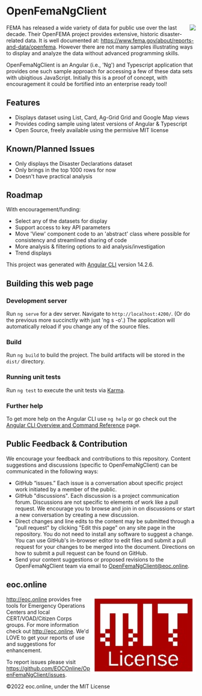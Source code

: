 # OpenFemaNgClient

<img align="right" src="./src/assets/icons/opoenFemaNgClient_logo.ico">

FEMA has released a wide variety of data for public use over the last decade. Their OpenFEMA project provides extensive, historic disaster-related data. It is well documented at: <https://www.fema.gov/about/reports-and-data/openfema>. However there are not many samples illustrating ways to display and analyze the data without advanced programming skills.

OpenFemaNgClient is an Angular (i.e., 'Ng') and Typescript application that provides one such sample approach for accessing a few of these data sets with ubiqitious JavaScript. Initially this is a proof of concept, with encouragement it could be fortified into an enterprise ready tool!

## Features

- Displays dataset using List, Card, Ag-Grid Grid and Google Map views
- Provides coding sample using latest versions of Angular & Typescript
- Open Source, freely available using the permisive MIT license

## Known/Planned Issues

- Only displays the Disaster Declarations dataset
- Only brings in the top 1000 rows for now
- Doesn't have practical analysis

## Roadmap

With encouragement/funding:

- Select any of the datasets for display
- Support access to key API parameters
- Move 'View' component code to an 'abstract' class where possible for consistency and streamlined sharing of code
- More analysis & filtering options to aid analysis/investigation
- Trend displays

This project was generated with [Angular CLI](https://github.com/angular/angular-cli) version 14.2.6.

## Building this web page

### Development server

Run `ng serve` for a dev server. Navigate to `http://localhost:4200/`. (Or do the previous more succinctly with just 'ng s -o'.) The application will automatically reload if you change any of the source files.

### Build

Run `ng build` to build the project. The build artifacts will be stored in the `dist/` directory.

### Running unit tests

Run `ng test` to execute the unit tests via [Karma](https://karma-runner.github.io).

### Further help

To get more help on the Angular CLI use `ng help` or go check out the [Angular CLI Overview and Command Reference](https://angular.io/cli) page.

## Public Feedback & Contribution

We encourage your feedback and contributions to this repository. Content suggestions and discussions (specific to OpenFemaNgClient) can be communicated in the following ways:

- GitHub “issues.” Each issue is a conversation about specific project work initiated by a member of the public.
- GitHub "discussions". Each discussion is a project communication forum. Discussions are not specific to elements of work like a pull request. We encourage you to browse and join in on discussions or start a new conversation by creating a new discussion.
- Direct changes and line edits to the content may be submitted through a "pull request" by clicking "Edit this page" on any site page in the repository. You do not need to install any software to suggest a change. You can use GitHub's in-browser editor to edit files and submit a pull request for your changes to be merged into the document. Directions on how to submit a pull request can be found on GitHub.
- Send your content suggestions or proposed revisions to the OpenFemaNgClient team via email to OpenFemaNgClient@eoc.online.

## eoc.online

<img align="right" src="./src/assets/imgs/MIT_License.png">

<http://eoc.online> provides free tools for Emergency Operations Centers and local CERT/VOAD/Citizen Corps groups. For more information check out <http://eoc.online>. We'd LOVE to get your reports of use and suggestions for enhancement.

To report issues please visit <https://github.com/EOCOnline/OpenFemaNgClient/issues>.

©2022 eoc.online, under the MIT License
